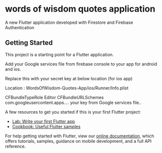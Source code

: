 # words of wisdom quotes application

A new Flutter application developed with Firestore and Firebase Authentication

## Getting Started

This project is a starting point for a Flutter application.

Add your Google services file from firebase console to your app for android and ios.

Replace this with your secret key at below location (for ios app)

Location : WordsOfWisdom-Quotes-App/ios/Runner/Info.plist

<array>
        <dict>
            <key>CFBundleTypeRole</key>
            <string>Editor</string>
            <key>CFBundleURLSchemes</key>
            <array>
                <string>com.googleusercontent.apps.... your key from Google services file..</string>
            </array>
        </dict>
    </array>

A few resources to get you started if this is your first Flutter project:

- [Lab: Write your first Flutter app](https://flutter.dev/docs/get-started/codelab)
- [Cookbook: Useful Flutter samples](https://flutter.dev/docs/cookbook)

For help getting started with Flutter, view our
[online documentation](https://flutter.dev/docs), which offers tutorials,
samples, guidance on mobile development, and a full API reference.
